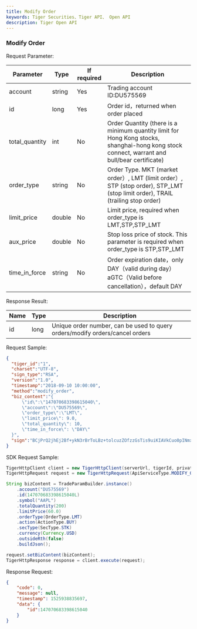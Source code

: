 ```yaml
---
title: Modify Order
keywords: Tiger Securities、Tiger API、 Open API
description: Tiger Open API 
---
```


### Modify Order

Request Parameter:

Parameter | Type | If required | Description 
--- | --- | --- | ---
account       |string  |  Yes  |Trading account ID:DU575569
id            |long    |  Yes  |Order id，returned when order placed
total_quantity|int     |  No  |Order Quantity (there is a minimum quantity limit for Hong Kong stocks, shanghai-hong kong stock connect, warrant and bull/bear certificate)
order_type	  |string  |  No  |Order Type. MKT (market order）, LMT (limit order）, STP (stop order), STP_LMT (stop limit order), TRAIL (trailing stop order)
limit_price	  |double  |  No  |Limit price, required when order_type is LMT,STP,STP_LMT
aux_price	  |double  |  No  |Stop loss price of stock. This parameter is required when order_type is STP,STP_LMT
time_in_force |string  |  No  |Order expiration date，only DAY（valid during day）aGTC（Valid before cancellation），default DAY


Response Result:

Name | Type | Description 
--- | --- | ---
id    | long | Unique order number, can be used to query orders/modify orders/cancel orders 

Request Sample:
```json
{
  "tiger_id":"1",
  "charset":"UTF-8",
  "sign_type":"RSA",
  "version":"1.0",
  "timestamp":"2018-09-10 10:00:00",
  "method":"modify_order",
  "biz_content":"{
      \"id\":\"147070683398615040\",
      \"account\":\"DU575569\",
      \"order_type\":\"LMT\",
      \"limit_price\": 9.0,
      \"total_quantity\": 10,
      \"time_in_force\": \"DAY\"
  }",
  "sign":"BCjPrQ2jhEj2Bf+ykN3rBrToLBz+tolcuzZOfzzGsTis9uiKIAVkCuo0pINmxvKS1xlDIEEg9YSEvBLOzYyX96Ez7z4J5WjDC4sdUG8iGRHmiAZcq3a2Z6EEzsFAVSylRqEY/H3yIU10bA51Y3QoildilQM6WUI2LTRghYOzDcQ="
}
```

SDK Request Sample:
```java
TigerHttpClient client = new TigerHttpClient(serverUrl, tigerId, privateKey);
TigerHttpRequest request = new TigerHttpRequest(ApiServiceType.MODIFY_ORDER);

String bizContent = TradeParamBuilder.instance()
    .account("DU575569")
    .id(147070683398615040L)
    .symbol("AAPL")
    .totalQuantity(200)
    .limitPrice(60.0)
    .orderType(OrderType.LMT)
    .action(ActionType.BUY)
    .secType(SecType.STK)
    .currency(Currency.USD)
    .outsideRth(false)
    .buildJson();

request.setBizContent(bizContent);
TigerHttpResponse response = client.execute(request);
```

Response Request:

```json
{
    "code": 0,
    "message": null,
    "timestamp": 1525938835697,
    "data": {
        "id":147070683398615040
    }
}
```
